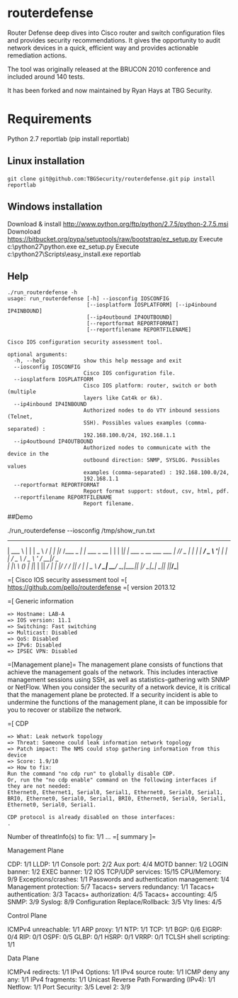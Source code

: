 routerdefense
=============

Router Defense deep dives into Cisco router and switch configuration files and provides security recommendations.
It gives the opportunity to audit network devices in a quick, efficient way and provides actionable remediation actions.

The tool was originally released at the BRUCON 2010 conference and included around 140 tests.

It has been forked and now maintained by Ryan Hays at TBG Security.

# Requirements

Python 2.7
reportlab (pip install reportlab)

## Linux installation

`git clone git@github.com:TBGSecurity/routerdefense.git`
`pip install reportlab`

## Windows installation

Download & install http://www.python.org/ftp/python/2.7.5/python-2.7.5.msi
Downoload https://bitbucket.org/pypa/setuptools/raw/bootstrap/ez_setup.py
Execute c:\python27\python.exe ez_setup.py
Execute c:\python27\Scripts\easy_install.exe reportlab

## Help

```
./run_routerdefense -h
usage: run_routerdefense [-h] --iosconfig IOSCONFIG
                         [--iosplatform IOSPLATFORM] [--ip4inbound IP4INBOUND]
                         [--ip4outbound IP4OUTBOUND]
                         [--reportformat REPORTFORMAT]
                         [--reportfilename REPORTFILENAME]

Cisco IOS configuration security assessment tool.

optional arguments:
  -h, --help            show this help message and exit
  --iosconfig IOSCONFIG
                        Cisco IOS configuration file.
  --iosplatform IOSPLATFORM
                        Cisco IOS platform: router, switch or both (multiple
                        layers like Cat4k or 6k).
  --ip4inbound IP4INBOUND
                        Authorized nodes to do VTY inbound sessions (Telnet,
                        SSH). Possibles values examples (comma-separated) :
                        192.168.100.0/24, 192.168.1.1
  --ip4outbound IP4OUTBOUND
                        Authorized nodes to communicate with the device in the
                        outbound direction: SNMP, SYSLOG. Possibles values
                        examples (comma-separated) : 192.168.100.0/24,
                        192.168.1.1
  --reportformat REPORTFORMAT
                        Report format support: stdout, csv, html, pdf.
  --reportfilename REPORTFILENAME
                        Report filename.
```

##Demo

./run_routerdefense --iosconfig /tmp/show_run.txt 

______            _             ______      __
| ___ \          | |            |  _  \    / _|
| |_/ /___  _   _| |_ ___ _ __  | | | |___| |_ ___ _ __  ___  ___
|    // _ \| | | | __/ _ \ '__| | | | / _ \  _/ _ \ '_ \/ __|/ _ \
| |\ \ (_) | |_| | ||  __/ |    | |/ /  __/ ||  __/ | | \__ \  __/
\_| \_\___/ \__,_|\__\___|_|    |___/ \___|_| \___|_| |_|___/\___|

=[ Cisco IOS security assessment tool
=[ https://github.com/pello/routerdefense 
=[ version 2013.12


=[ Generic information

    => Hostname: LAB-A
    => IOS version: 11.1
    => Switching: Fast switching
    => Multicast: Disabled
    => QoS: Disabled
    => IPv6: Disabled
    => IPSEC VPN: Disabled
=[Management plane]=
The management plane consists of functions that achieve the management goals of the network. This includes interactive management sessions using SSH, as well as statistics-gathering with SNMP or NetFlow. When you consider the security of a network device, it is critical that the management plane be protected. If a security incident is able to undermine the functions of the management plane, it can be impossible for you to recover or stabilize the network.


=[ CDP

    => What: Leak network topology
    => Threat: Someone could leak information network topology
    => Patch impact: The NMS could stop gathering information from this device
    => Score: 1.9/10
    => How to fix: 
    Run the command "no cdp run" to globally disable CDP.
    Or, run the "no cdp enable" command on the following interfaces if they are not needed:
    Ethernet0, Ethernet1, Serial0, Serial1, Ethernet0, Serial0, Serial1, BRI0, Ethernet0, Serial0, Serial1, BRI0, Ethernet0, Serial0, Serial1, Ethernet0, Serial0, Serial1.

    CDP protocol is already disabled on those interfaces:
    .

Number of threatInfo(s) to fix: 1/1
...
=[ summary ]=

Management Plane

CDP: 1/1
LLDP: 1/1
Console port: 2/2
Aux port: 4/4
MOTD banner: 1/2
LOGIN banner: 1/2
EXEC banner: 1/2
IOS TCP/UDP services: 15/15
CPU/Memory: 9/9
Exceptions/crashes: 1/1
Passwords and authentication management: 1/4
Management protection: 5/7
Tacacs+ servers redundancy: 1/1
Tacacs+ authentication: 3/3
Tacacs+ authorization: 4/5
Tacacs+ accounting: 4/5
SNMP: 3/9
Syslog: 8/9
Configuration Replace/Rollback: 3/5
Vty lines: 4/5

Control Plane

ICMPv4 unreachable: 1/1
ARP proxy: 1/1
NTP: 1/1
TCP: 1/1
BGP: 0/6
EIGRP: 0/4
RIP: 0/1
OSPF: 0/5
GLBP: 0/1
HSRP: 0/1
VRRP: 0/1
TCLSH shell scripting: 1/1

Data Plane

ICMPv4 redirects: 1/1
IPv4 Options: 1/1
IPv4 source route: 1/1
ICMP deny any any: 1/1
IPv4 fragments: 1/1
Unicast Reverse Path Forwarding (IPv4): 1/1
Netflow: 1/1
Port Security: 3/5
Level 2: 3/9

